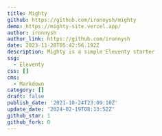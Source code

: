 ```yaml
---
title: Mighty
github: https://github.com/ironnysh/mighty
demo: https://mighty-site.vercel.app/
author: ironnysh
author_link: https://github.com/ironnysh
date: 2023-11-28T05:42:56.192Z
description: Mighty is a simple Eleventy starter
ssg:
  - Eleventy
css: []
cms:
  - Markdown
category: []
draft: false
publish_date: '2021-10-24T23:09:10Z'
update_date: '2024-02-19T08:13:52Z'
github_star: 1
github_fork: 0
---
```

